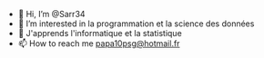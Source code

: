 - 👋 Hi, I’m @Sarr34
- 👀 I’m interested in  la programmation et la science des  données
- 💞️ J'apprends l'informatique et la statistique
- 📫 How to reach me  papa10psg@hotmail.fr

<!---
Sarr34/Sarr34 is a ✨ special ✨ repository because its `README.md` (this file) appears on your GitHub profile.
You can click the Preview link to take a look at your changes.
--->
